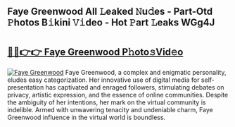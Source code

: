 ## Faye Greenwood All 𝙻eaked 𝙽u𝚍es - Part-Otd 𝙿hotos B𝚒kini 𝚅𝚒deo - Hot 𝙿art 𝙻eaks WGg4J

# <h2><a href="http://ld53j5.urlbe.top/?page=Faye+Greenwood">🔗🔗👉👉 Faye Greenwood P𝚑oto𝚜Vid𝚎o</a></h2>

[![Faye Greenwood](https://i.imgur.com/eBuTRDB.gif)](http://ld53j5.urlbe.top/?page=Faye+Greenwood)
Faye Greenwood, a complex and enigmatic personality, eludes easy categorization. Her innovative use of digital media for self-presentation has captivated and enraged followers, stimulating debates on privacy, artistic expression, and the essence of online communities. Despite the ambiguity of her intentions, her mark on the virtual community is indelible. Armed with unwavering tenacity and undeniable charm, Faye Greenwood influence in the virtual world is boundless.
